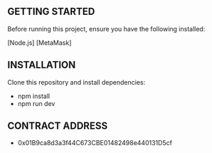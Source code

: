 ## GETTING STARTED
Before running this project, ensure you have the following installed:

[Node.js]
[MetaMask]

## INSTALLATION
Clone this repository and install dependencies:

- npm install
- npm run dev

## CONTRACT ADDRESS
- 0x01B9ca8d3a3f44C673CBE01482498e440131D5cf
